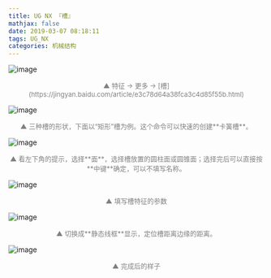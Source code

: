 ```yaml
---
title: UG NX 『槽』
mathjax: false
date: 2019-03-07 08:18:11
tags: UG_NX
categories: 机械结构
---
```


![image](http://image.huvjie.com/190307-01_img01.jpg)
<div style="font-size:13px;color:gray;text-align:center">▲ 特征 -> 更多 -> [槽](https://jingyan.baidu.com/article/e3c78d64a38fca3c4d85f55b.html)</div>

<!--more-->

![image](http://image.huvjie.com/190307-01_img02.jpg)
<div style="font-size:13px;color:gray;text-align:center">▲ 三种槽的形状，下面以“矩形”槽为例。这个命令可以快速的创建**卡簧槽**。</div>

![image](http://image.huvjie.com/190307-01_img03.jpg)
<div style="font-size:13px;color:gray;text-align:center">▲ 看左下角的提示，选择**面**，选择槽放置的圆柱面或圆锥面；选择完后可以直接按**中键**确定，可以不填写名称。</div>

![image](http://image.huvjie.com/190307-01_img04.jpg)
<div style="font-size:13px;color:gray;text-align:center">▲ 填写槽特征的参数</div>

![image](http://image.huvjie.com/190307-01_img05.jpg)
<div style="font-size:13px;color:gray;text-align:center">▲ 切换成**静态线框**显示，定位槽距离边缘的距离。</div>

![image](http://image.huvjie.com/190307-01_img06.jpg)
<div style="font-size:13px;color:gray;text-align:center">▲ 完成后的样子</div>
